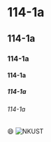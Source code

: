 # 114-1a
## 114-1a
### 114-1a
#### 114-1a
##### 114-1a
###### 114-1a

😄
![NKUST](nkust.jpg "NKUST")
